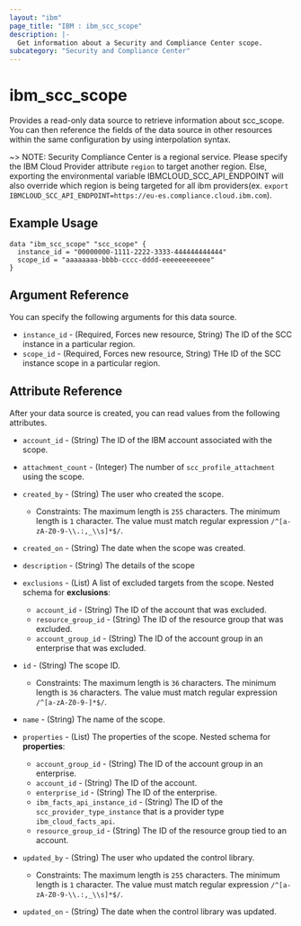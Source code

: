 ```yaml
---
layout: "ibm"
page_title: "IBM : ibm_scc_scope"
description: |-
  Get information about a Security and Compliance Center scope.
subcategory: "Security and Compliance Center"
---
```


# ibm_scc_scope

Provides a read-only data source to retrieve information about scc_scope. You can then reference the fields of the data source in other resources within the same configuration by using interpolation syntax.

~> NOTE: Security Compliance Center is a regional service. Please specify the IBM Cloud Provider attribute `region` to target another region. Else, exporting the environmental variable IBMCLOUD_SCC_API_ENDPOINT will also override which region is being targeted for all ibm providers(ex. `export IBMCLOUD_SCC_API_ENDPOINT=https://eu-es.compliance.cloud.ibm.com`).

## Example Usage

```hcl
data "ibm_scc_scope" "scc_scope" {
  instance_id = "00000000-1111-2222-3333-444444444444"
  scope_id = "aaaaaaaa-bbbb-cccc-dddd-eeeeeeeeeeee"
}
```
## Argument Reference
You can specify the following arguments for this data source.

* `instance_id` - (Required, Forces new resource, String) The ID of the SCC instance in a particular region.
* `scope_id` - (Required, Forces new resource, String) THe ID of the SCC instance scope in a particular region.

## Attribute Reference

After your data source is created, you can read values from the following attributes.
* `account_id` - (String) The ID of the IBM account associated with the scope.

* `attachment_count` - (Integer) The number of `scc_profile_attachment` using the scope.

* `created_by` - (String) The user who created the scope.
  * Constraints: The maximum length is `255` characters. The minimum length is `1` character. The value must match regular expression `/^[a-zA-Z0-9-\\.:,_\\s]*$/`.

* `created_on` - (String) The date when the scope was created.

* `description` - (String) The details of the scope

* `exclusions` - (List) A list of excluded targets from the scope.
Nested schema for **exclusions**:
	* `account_id` - (String) The ID of the account that was excluded.
	* `resource_group_id` - (String) The ID of the resource group that was excluded.
	* `account_group_id` - (String) The ID of the account group in an enterprise that was excluded.

* `id` - (String) The scope ID.
  * Constraints: The maximum length is `36` characters. The minimum length is `36` characters. The value must match regular expression `/^[a-zA-Z0-9-]*$/`.

* `name` - (String) The name of the scope.

* `properties` - (List) The properties of the scope. 
Nested schema for **properties**:
	* `account_group_id` - (String) The ID of the account group in an enterprise.
	* `account_id` - (String) The ID of the account.
	* `enterprise_id` - (String) The ID of the enterprise.
	* `ibm_facts_api_instance_id` - (String) The ID of the `scc_provider_type_instance` that is a provider type `ibm_cloud_facts_api`. 
	* `resource_group_id` - (String) The ID of the resource group tied to an account. 

* `updated_by` - (String) The user who updated the control library.
  * Constraints: The maximum length is `255` characters. The minimum length is `1` character. The value must match regular expression `/^[a-zA-Z0-9-\\.:,_\\s]*$/`.

* `updated_on` - (String) The date when the control library was updated.
